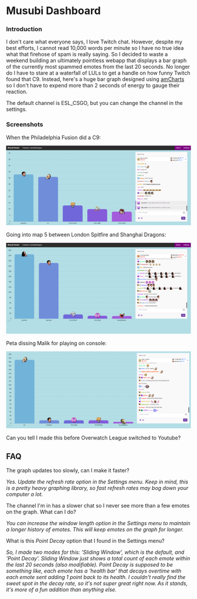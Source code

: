 # Musubi Dashboard

### Introduction
I don't care what everyone says, I love Twitch chat. However, despite my best efforts, I cannot read 10,000 words per minute so I have no true idea what that firehose of spam is really saying. So I decided to waste a weekend building an ultimately pointless webapp that displays a bar graph of the currently most spammed emotes from the last 20 seconds. No longer do I have to stare at a waterfall of LULs to get a handle on how funny Twitch found that C9. Instead, here's a huge bar graph designed using [amCharts](https://www.amcharts.com/) so I don't have to expend more than 2 seconds of energy to gauge their reaction.

The default channel is ESL_CSGO, but you can change the channel in the settings.

### Screenshots
When the Philadelphia Fusion did a C9:

![Reaction to Fusion doing a C9](fusion_c9.png "OWL Fusion C9")

Going into map 5 between London Spitfire and Shanghai Dragons:

![Reaction to going into a new match. London vs Shanghai](map5-2-LvS.png "OWL Fusion C9")

Peta dissing Malik for playing on console:

![Reaction to Peta dissing Malik](peta_youplayonconsole.png "OWL Fusion C9")

Can you tell I made this before Overwatch League switched to Youtube?

## FAQ
The graph updates too slowly, can I make it faster?

*Yes. Update the refresh rate option in the Settings menu. Keep in mind, this is a pretty heavy graphing library, so fast refresh rates may bog down your computer a lot.*

The channel I'm in has a slower chat so I never see more than a few emotes on the graph. What can I do?

*You can increase the window length option in the Settings menu to maintain a longer history of emotes. This will keep emotes on the graph for longer.*

 What is this *Point Decay* option that I found in the Settings menu?

*So, I made two modes for this: 'Sliding Window', which is the default, and 'Point Decay'. Sliding Window just shows a total count of each emote within the last 20 seconds (also modifiable). Point Decay is supposed to be something like, each emote has a 'health bar' that decays overtime with each emote sent adding 1 point back to its health. I couldn't really find the sweet spot in the decay rate, so it's not super great right now. As it stands, it's more of a fun addition than anything else.*